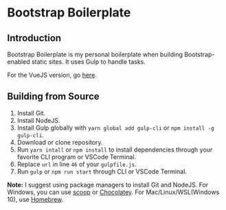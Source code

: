 # Bootstrap Boilerplate

## Introduction

Bootstrap Boilerplate is my personal boilerplate when building Bootstrap-enabled static sites. It uses Gulp to handle tasks.

For the VueJS version, go [here](https://github.com/webdevsuperfast/bootstrap-boilerplate/tree/vue).

## Building from Source

1. Install Git.
2. Install NodeJS.
3. Install Gulp globally with `yarn global add gulp-cli` or `npm install -g gulp-cli`.
4. Download or clone repository.
5. Run `yarn intall` or `npm install` to install dependencies through your favorite CLI program or VSCode Terminal.
6. Replace `url` in line `46` of your `gulpfile.js`.
7. Run `gulp` or `npm run start` through CLI or VSCode Terminal.

**Note:**
I suggest using package managers to install Git and NodeJS. For Windows, you can use [scoop](https://scoop.sh) or [Chocolatey](https://chocolatey.org). For Mac/Linux/WSL(Windows 10), use [Homebrew](https://brew.sh).
